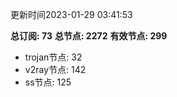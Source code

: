 更新时间2023-01-29 03:41:53

**总订阅: 73**
**总节点: 2272**
**有效节点: 299**
- trojan节点: 32
- v2ray节点: 142
- ss节点: 125
